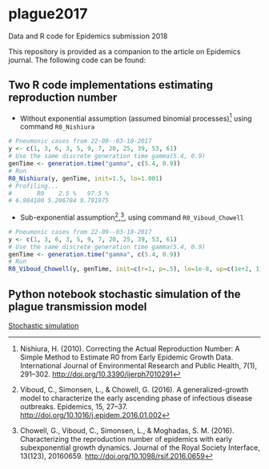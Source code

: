 # plague2017

Data and R code for Epidemics submission 2018

This repository is provided as a companion to the article on Epidemics  journal. The following code can be found:

## Two R code implementations estimating reproduction number

- Without exponential assumption (assumed binomial processes)[^3] using command `R0_Nishiura`

```R
# Pneumonic cases from 22-09--03-10-2017
y <- c(1, 3, 6, 3, 5, 9, 7, 20, 25, 39, 53, 61)
# Use the same discrete generation time gamma(5.4, 0.9)
genTime <- generation.time("gamma", c(5.4, 0.9))
# Run 
R0_Nishiura(y, genTime, init=1.5, lo=1.001)
# Profiling...
#       R0    2.5 %   97.5 % 
# 6.984100 5.206784 9.791975 
```

- Sub-exponential assumption[^1],[^2], using command `R0_Viboud_Chowell`

```R
# Pneumonic cases from 22-09--03-10-2017
y <- c(1, 3, 6, 3, 5, 9, 7, 20, 25, 39, 53, 61)
# Use the same discrete generation time gamma(5.4, 0.9)
genTime <- generation.time("gamma", c(5.4, 0.9))
# Run 
R0_Viboud_Chowell(y, genTime, init=c(r=1, p=.5), lo=1e-8, up=c(1e+2, 1))
```

## Python notebook stochastic simulation of the plague transmission model

[Stochastic simulation](https://github.com/systemsmedicine/plague2017/blob/master/plague.ipynb)

[^1]: Viboud, C., Simonsen, L., & Chowell, G. (2016). A generalized-growth model to characterize the early ascending phase of infectious disease outbreaks. Epidemics, 15, 27–37. http://doi.org/10.1016/j.epidem.2016.01.002
[^2]: Chowell, G., Viboud, C., Simonsen, L., & Moghadas, S. M. (2016). Characterizing the reproduction number of epidemics with early subexponential growth dynamics. Journal of the Royal Society Interface, 13(123), 20160659. http://doi.org/10.1098/rsif.2016.0659
[^3]: Nishiura, H. (2010). Correcting the Actual Reproduction Number: A Simple Method to Estimate R0 from Early Epidemic Growth Data. International Journal of Environmental Research and Public Health, 7(1), 291–302. http://doi.org/10.3390/ijerph7010291
